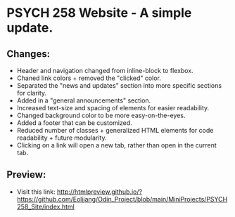 # PSYCH 258 Website - A simple update.
## Changes:
* Header and navigation changed from inline-block to flexbox.
* Chaned link colors + removed the "clicked" color.
* Separated the "news and updates" section into more specific sections for clarity.
* Added in a "general announcements" section.
* Increased text-size and spacing of elements for easier readability.
* Changed background color to be more easy-on-the-eyes.
* Added a footer that can be customized.
* Reduced number of classes + generalized HTML elements for code readability + future modularity.
* Clicking on a link will open a new tab, rather than open in the current tab.

## Preview:
* Visit this link: http://htmlpreview.github.io/?https://github.com/Eoljjang/Odin_Project/blob/main/MiniProjects/PSYCH258_Site/index.html
